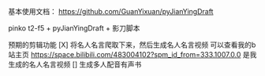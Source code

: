 基本使用文档：
https://github.com/GuanYixuan/pyJianYingDraft

pinko t2-f5 + pyJianYingDraft + 影刀脚本


预期的剪辑功能
[X] 将名人名言爬取下来，然后生成名人名言视频
可以查看我的b站主页 https://space.bilibili.com/483004102?spm_id_from=333.1007.0.0
是我生成的名人名言视频
[] 生成多人配音有声书
